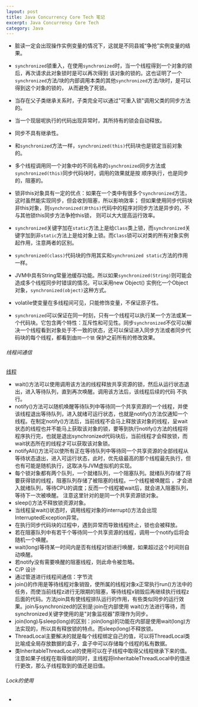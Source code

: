 ```yaml
---
layout: post
title: Java Concurrency Core Tech 笔记
excerpt: Java Concurrency Core Tech
category: Java
---
```


- 脏读一定会出现操作实例变量的情况下，这就是不同县城“争抢”实例变量的结果。
- `synchronized`锁重入，在使用`synchronized`时，当一个线程得到一个对象的锁后，再次请求此对象锁时是可以再次得到
  该对象的锁的。这也证明了一个`synchronized`方法/块的内部调用本类的其他`synchronized`方法/块时，是可以得到这个对象的锁的，
  从而避免了死锁。
- 当存在父子类继承关系时，子类完全可以通过"可重入锁"调用父类的同步方法的。
- 当一个现层呢执行的代码出现异常时，其所持有的锁会自动释放。
- 同步不具有继承性。
- 和`synchronized`方法一样，`synchronized(this)`代码块也是锁定当前对象的。
- 多个线程调用同一个对象中的不同名称的`synchronized`同步方法或`synchronized(this)`同步代码块时，调用的效果就是按
  顺序执行，也是同步的，阻塞的。
- 锁非this对象具有一定的优点：如果在一个类中有很多个`synchronized`方法，这时虽然能实现同步，但会收到阻塞，所以影响效率；
  但如果使用同步代码块非this对象，则`synchronized(非this)`代码中的程序对同步方法是异步的，不与其他锁this同步方法争抢this锁，
  则可以大大提高运行效率。
- `synchronized`关键字加在`static`方法上是给`Class`类上锁，而`synchronized`关键字加到非`static`方法上是给对象上锁。而`Class`锁可以对类的所有对象实例起作用，注意两者的区别。
- `synchronized(class)`代码块的作用其实和`synchronized static`方法的作用一样。

- JVM中具有String常量池缓存功能。所以如果`synchronized(String)`则可能会造成多个线程同步时错误的情况。可以采用new Object()
  实例化一个Object对象，`synchronized(object)`这种方式。
-  volatile使变量在多线程间可见，只能修饰变量，不保证原子性。
- `synchronized`可以保证在同一时刻，只有一个线程可以执行某一个方法或某一个代码块。它包含两个特性：互斥性和可见性。同步`synchronized`不仅可以解决一个线程看到对象处于不一致的状态，还可以保证进入同步方法或者同步代码块的每个线程，都看到由`同一个锁`
保护之前所有的修改效果。


###### 线程间通信

[线程](https://michaelygzhang.github.io/java/2016/09/25/Java-Thread.html)

- wait()方法可以使用调用该方法的线程释放共享资源的锁，然后从运行状态退出，进入等待队列，直到再次唤醒。调用该方法后，该线程后续的代码
  不执行。
- notify()方法可以随机唤醒等待队列中等待同一个共享资源的一个线程，并使该线程退出等待队列，进入就绪可运行状态，也就是notify()方法仅通知一个线程。在制定notify()方法后，当前线程不会马上释放该对象的线程，呈wait状态的线程也并不能马上获取该对象的锁，要等到执行notify()方法的线程将程序执行完，也就是退出synchronized代码块后，当前线程才会释放锁，而wait状态所在的线程才可以获取该对象锁。
- notifyAll()方法可以使所有正在等待队列中等待同一个共享资源的全部线程从等待状态退出，进入可运行状态，此时，优先级最高的那个线程最先执行，但也有可能是随机执行，这取决与JVM虚拟机的实现。
- 每个锁对象都有两个队列，一个就绪队列，一个阻塞队列。就绪队列存储了将要获得锁的线程，阻塞队列存储了被阻塞的线程。一个线程被唤醒后
，才会进入就绪队列，等待CPU的调度；反而一个线程被wait后，就会进入阻塞队列，等待下一次被唤醒。
注意这里针对的是同一个共享资源锁对象。
- sleep()方法不释放锁资源对象。
- 当线程呈wait()状态时，调用线程对象的interrupt()方法会出现InterruptedException异常。
- 在执行同步代码块的过程中，遇到异常而导致线程终止，锁也会被释放。
- 若在阻塞队列中有若干个等待同一个共享资源的线程，调用一个notify后将会随机一个唤醒。
- wait(long)等待某一时间内是否有线程对锁进行唤醒，如果超过这个时间则自动唤醒。
- 若notify没有需要唤醒的阻塞线程，则此命令被忽略。
- C/P 设计
- 通过管道进行线程间通信：字节流
- join()的作用是等待线程对象销毁，使所属的线程对象x正常执行run()方法中的任务，而使当前线程z进行无限期的阻塞，等待线程x销毁后再继续执行线程z后面的代码。方法join具有使线程排队运行的作用，有些类似同步的运行效果。join与synchronized的区别是:join在内部使用
wait()方法进行等待，而synchronized关键字使用的是"对象监视器"原理作为同步。
- join(long)与sleep(long)的区别：join(long)的功能在内部是使用wait(long)方法实现的，所以具有释放锁的特点。而sleep(long)不释放锁。
- ThreadLocal主要解决的就是每个线程绑定自己的值，可以将ThreadLocal类比喻成全局存放数据的盒子，盒子中可以存储每个线程的私有数据。
- 类InheritableThreadLocal的使用可以在子线程中取得父线程继承下来的值。注意如果子线程在取得值的同时，主线程将InheritableThreadLocal中的值进行更改，那么子线程取到的值还是旧值。



###### Lock的使用
- 
